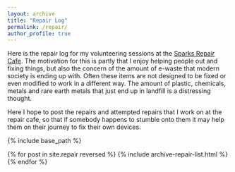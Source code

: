 ```yaml
---
layout: archive
title: "Repair Log"
permalink: /repair/
author_profile: true
---
```


Here is the repair log for my volunteering sessions at the [Sparks Repair Cafe](https://www.instagram.com/sparks_repairium/).
The motivation for this is partly that I enjoy helping people out and fixing things, but also the concern of the amount of e-waste that modern society is ending up with.
Often these items are not designed to be fixed or even modified to work in a different way. The amount of plastic, chemicals, metals and rare earth metals that just end up in landfill is a distressing thought. 

Here I hope to post the repairs and attempted repairs that I work on at the repair cafe, so that if somebody happens to stumble onto them it may help them on their journey to fix their own devices.


{% include base_path %}

{% for post in site.repair reversed %}
  {% include archive-repair-list.html %}
{% endfor %}

